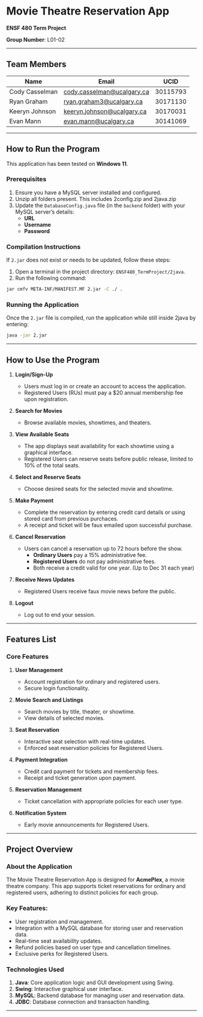 # Movie Theatre Reservation App  
**ENSF 480 Term Project**  

**Group Number**: L01-02  

---

## Team Members

| Name           | Email                      | UCID     |
| -------------- | -------------------------- | -------- |
| Cody Casselman | cody.casselman@ucalgary.ca | 30115793 |
| Ryan Graham    | ryan.graham3@ucalgary.ca   | 30171130 |
| Keeryn Johnson | keeryn.johnson@ucalgary.ca | 30170031 |
| Evan Mann      | evan.mann@ucalgary.ca      | 30141069 |  

---

## How to Run the Program  

This application has been tested on **Windows 11**.  

### Prerequisites  
1. Ensure you have a MySQL server installed and configured.  
2. Unzip all folders present. This includes 2config.zip and 2java.zip
3. Update the `DatabaseConfig.java` file (in the `backend` folder) with your MySQL server’s details:  
   - **URL**  
   - **Username**  
   - **Password**  

### Compilation Instructions  
If `2.jar` does not exist or needs to be updated, follow these steps:  
1. Open a terminal in the project directory: `ENSF480_TermProject/2java`.  
2. Run the following command:  
```bash
jar cmfv META-INF/MANIFEST.MF 2.jar -C ./ .
```

### Running the Application  
Once the `2.jar` file is compiled, run the application while still inside 2java by entering:  
```bash
java -jar 2.jar
```  

---

## How to Use the Program  

1. **Login/Sign-Up**  
   - Users must log in or create an account to access the application.  
   - Registered Users (RUs) must pay a $20 annual membership fee upon registration.  

2. **Search for Movies**  
   - Browse available movies, showtimes, and theaters.  

3. **View Available Seats**  
   - The app displays seat availability for each showtime using a graphical interface.  
   - Registered Users can reserve seats before public release, limited to 10% of the total seats.  

4. **Select and Reserve Seats**  
   - Choose desired seats for the selected movie and showtime.  

5. **Make Payment**  
   - Complete the reservation by entering credit card details or using stored card from previous purchaces.  
   - A receipt and ticket will be faux emailed upon successful purchase.  

6. **Cancel Reservation**  
   - Users can cancel a reservation up to 72 hours before the show.  
     - **Ordinary Users** pay a 15% administrative fee.  
     - **Registered Users** do not pay administrative fees.
     - Both receive a credit valid for one year. (Up to Dec 31 each year)

7. **Receive News Updates**  
   - Registered Users receive faux movie news before the public.  

8. **Logout**  
   - Log out to end your session.  

---

## Features List  

### Core Features  
1. **User Management**  
   - Account registration for ordinary and registered users.  
   - Secure login functionality.  

2. **Movie Search and Listings**  
   - Search movies by title, theater, or showtime.  
   - View details of selected movies.  

3. **Seat Reservation**  
   - Interactive seat selection with real-time updates.  
   - Enforced seat reservation policies for Registered Users.  

4. **Payment Integration**  
   - Credit card payment for tickets and membership fees.  
   - Receipt and ticket generation upon payment.  

5. **Reservation Management**  
   - Ticket cancellation with appropriate policies for each user type.  

6. **Notification System**  
   - Early movie announcements for Registered Users.  

---

## Project Overview  

### About the Application  
The Movie Theatre Reservation App is designed for **AcmePlex**, a movie theatre company. This app supports ticket reservations for ordinary and registered users, adhering to distinct policies for each group.  

### Key Features:  
- User registration and management.  
- Integration with a MySQL database for storing user and reservation data.  
- Real-time seat availability updates.  
- Refund policies based on user type and cancellation timelines.  
- Exclusive perks for Registered Users.  

### Technologies Used  
1. **Java**: Core application logic and GUI development using Swing.  
2. **Swing**: Interactive graphical user interface.  
3. **MySQL**: Backend database for managing user and reservation data.  
4. **JDBC**: Database connection and transaction handling.  

---